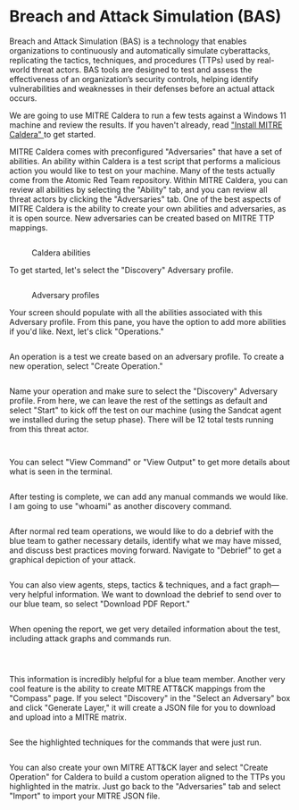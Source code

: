 # Breach and Attack Simulation (BAS)

Breach and Attack Simulation (BAS) is a technology that enables organizations to continuously and automatically simulate cyberattacks, replicating the tactics, techniques, and procedures (TTPs) used by real-world threat actors. BAS tools are designed to test and assess the effectiveness of an organization’s security controls, helping identify vulnerabilities and weaknesses in their defenses before an actual attack occurs.

We are going to use MITRE Caldera to run a few tests against a Windows 11 machine and review the results. If you haven't already, read ["Install MITRE Caldera" ](install-mitre-caldera.md)to get started.

MITRE Caldera comes with preconfigured "Adversaries" that have a set of abilities. An ability within Caldera is a test script that performs a malicious action you would like to test on your machine. Many of the tests actually come from the Atomic Red Team repository. Within MITRE Caldera, you can review all abilities by selecting the "Ability" tab, and you can review all threat actors by clicking the "Adversaries" tab. One of the best aspects of MITRE Caldera is the ability to create your own abilities and adversaries, as it is open source. New adversaries can be created based on MITRE TTP mappings.

<figure><img src="../../.gitbook/assets/image (7) (1).png" alt=""><figcaption><p>Caldera abilities</p></figcaption></figure>

To get started, let's select the "Discovery" Adversary profile.

<figure><img src="../../.gitbook/assets/image (1) (1) (1) (2) (1) (1).png" alt=""><figcaption><p>Adversary profiles</p></figcaption></figure>

Your screen should populate with all the abilities associated with this Adversary profile. From this pane, you have the option to add more abilities if you'd like. Next, let's click "Operations."

<figure><img src="../../.gitbook/assets/image (2) (1) (1) (2).png" alt=""><figcaption></figcaption></figure>

An operation is a test we create based on an adversary profile. To create a new operation, select "Create Operation."

<figure><img src="../../.gitbook/assets/image (3) (1) (1) (2).png" alt=""><figcaption></figcaption></figure>

Name your operation and make sure to select the "Discovery" Adversary profile. From here, we can leave the rest of the settings as default and select "Start" to kick off the test on our machine (using the Sandcat agent we installed during the setup phase). There will be 12 total tests running from this threat actor.

<figure><img src="../../.gitbook/assets/image (4) (1) (1) (2).png" alt=""><figcaption></figcaption></figure>

<figure><img src="../../.gitbook/assets/image (6) (1) (2).png" alt=""><figcaption></figcaption></figure>

You can select "View Command" or "View Output" to get more details about what is seen in the terminal.

<figure><img src="../../.gitbook/assets/image (7) (1) (2).png" alt=""><figcaption></figcaption></figure>

After testing is complete, we can add any manual commands we would like. I am going to use "whoami" as another discovery command.

<figure><img src="../../.gitbook/assets/image (12) (2).png" alt=""><figcaption></figcaption></figure>

After normal red team operations, we would like to do a debrief with the blue team to gather necessary details, identify what we may have missed, and discuss best practices moving forward. Navigate to "Debrief" to get a graphical depiction of your attack.

<figure><img src="../../.gitbook/assets/image (13) (2).png" alt=""><figcaption></figcaption></figure>

You can also view agents, steps, tactics & techniques, and a fact graph—very helpful information. We want to download the debrief to send over to our blue team, so select "Download PDF Report."

<figure><img src="../../.gitbook/assets/image (14) (2).png" alt=""><figcaption></figcaption></figure>

When opening the report, we get very detailed information about the test, including attack graphs and commands run.

<figure><img src="../../.gitbook/assets/image (16) (2).png" alt=""><figcaption></figcaption></figure>

<figure><img src="../../.gitbook/assets/image (17) (2).png" alt=""><figcaption></figcaption></figure>

<figure><img src="../../.gitbook/assets/image (18) (2).png" alt=""><figcaption></figcaption></figure>

This information is incredibly helpful for a blue team member. Another very cool feature is the ability to create MITRE ATT\&CK mappings from the "Compass" page. If you select "Discovery" in the "Select an Adversary" box and click "Generate Layer," it will create a JSON file for you to download and upload into a MITRE matrix.

<figure><img src="../../.gitbook/assets/image (20) (2).png" alt=""><figcaption></figcaption></figure>

See the highlighted techniques for the commands that were just run.

<figure><img src="../../.gitbook/assets/image (21).png" alt=""><figcaption></figcaption></figure>

You can also create your own MITRE ATT\&CK layer and select "Create Operation" for Caldera to build a custom operation aligned to the TTPs you highlighted in the matrix. Just go back to the "Adversaries" tab and select "Import" to import your MITRE JSON file.

<figure><img src="../../.gitbook/assets/image (22).png" alt=""><figcaption></figcaption></figure>

<figure><img src="../../.gitbook/assets/image (111).png" alt=""><figcaption></figcaption></figure>
